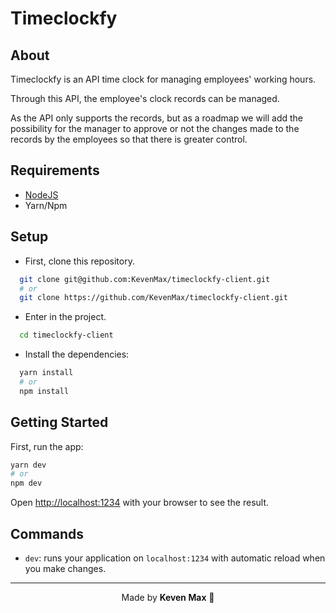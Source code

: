 # Timeclockfy
## About

Timeclockfy is an API time clock for managing employees' working hours.

Through this API, the employee's clock records can be managed.

As the API only supports the records, but as a roadmap we will add the possibility for the manager to approve or not the changes made to the records by the employees so that there is greater control.

## Requirements

- [NodeJS](https://nodejs.org/en/) 
- Yarn/Npm

## Setup

- First, clone this repository.
```bash
  git clone git@github.com:KevenMax/timeclockfy-client.git
  # or
  git clone https://github.com/KevenMax/timeclockfy-client.git
```
- Enter in the project.
```bash
  cd timeclockfy-client
```

- Install the dependencies:
```bash
  yarn install
  # or
  npm install
```

## Getting Started

First, run the app:

```bash
yarn dev
# or
npm dev
```

Open [http://localhost:1234](http://localhost:1234) with your browser to see the result.

## Commands

- `dev`: runs your application on `localhost:1234` with automatic reload when you make changes.

---

<p align="center">Made by <span style="color: #000; font-weight: 600;">Keven Max</span> 🤟</p>